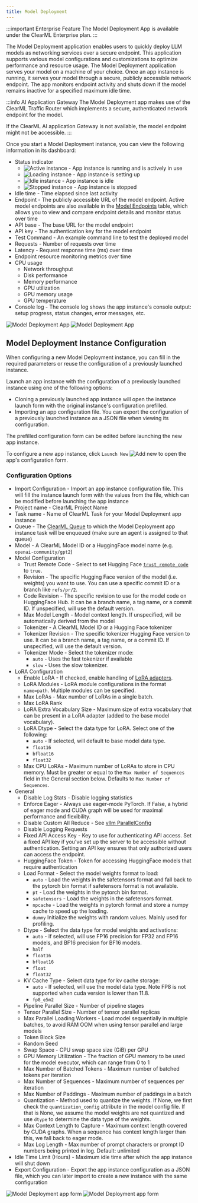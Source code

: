 ```yaml
---
title: Model Deployment
---
```


:::important Enterprise Feature
The Model Deployment App is available under the ClearML Enterprise plan.
:::

The Model Deployment application enables users to quickly deploy LLM models as networking services over a secure 
endpoint. This application supports various model configurations and customizations to optimize performance and resource 
usage. The Model Deployment application serves your model on a machine of your choice. Once an app instance is running, 
it serves your model through a secure, publicly accessible network endpoint. The app monitors endpoint activity and 
shuts down if the model remains inactive for a specified maximum idle time.

:::info AI Application Gateway
The Model Deployment app makes use of the ClearML Traffic Router which implements a secure, authenticated 
network endpoint for the model.

If the ClearML AI application Gateway is not available, the model endpoint might not be accessible.
:::

Once you start a Model Deployment instance, you can view the following information in its dashboard:
* Status indicator
  * <img src="/docs/latest/icons/ico-model-active.svg" alt="Active instance" className="icon size-md space-sm" /> - App instance is running and is actively in use
  * <img src="/docs/latest/icons/ico-model-loading.svg" alt="Loading instance" className="icon size-md space-sm" /> - App instance is setting up
  * <img src="/docs/latest/icons/ico-model-idle.svg" alt="Idle instance" className="icon size-md space-sm" /> - App instance is idle
  * <img src="/docs/latest/icons/ico-model-stopped.svg" alt="Stopped instance" className="icon size-md space-sm" /> - App instance is stopped
* Idle time - Time elapsed since last activity 
* Endpoint - The publicly accessible URL of the model endpoint. Active model endpoints are also available in the 
  [Model Endpoints](../webapp_model_endpoints.md) table, which allows you to view and compare endpoint details and 
  monitor status over time
* API base - The base URL for the model endpoint 
* API key - The authentication key for the model endpoint
* Test Command - An example command line to test the deployed model
* Requests - Number of requests over time
* Latency - Request response time (ms) over time
* Endpoint resource monitoring metrics over time
* CPU usage
  * Network throughput
  * Disk performance
  * Memory performance
  * GPU utilization
  * GPU memory usage
  * GPU temperature
* Console log - The console log shows the app instance's console output: setup progress, status changes, error messages,
etc.

![Model Deployment App](../../img/apps_model_deployment.png#light-mode-only)
![Model Deployment App](../../img/apps_model_deployment_dark.png#dark-mode-only)

## Model Deployment Instance Configuration

When configuring a new Model Deployment instance, you can fill in the required parameters or reuse the 
configuration of a previously launched instance. 

Launch an app instance with the configuration of a previously launched instance using one of the following options:
* Cloning a previously launched app instance will open the instance launch form with the original instance's 
configuration prefilled.
* Importing an app configuration file. You can export the configuration of a previously launched instance as a JSON file 
when viewing its configuration.

The prefilled configuration form can be edited before launching the new app instance.

To configure a new app instance, click `Launch New` <img src="/docs/latest/icons/ico-add.svg" alt="Add new" className="icon size-md space-sm" /> 
to open the app's configuration form.

### Configuration Options
* Import Configuration - Import an app instance configuration file. This will fill the instance launch form with the 
values from the file, which can be modified before launching the app instance
* Project name - ClearML Project Name
* Task name - Name of ClearML Task for your Model Deployment app instance
* Queue - The [ClearML Queue](../../fundamentals/agents_and_queues.md#what-is-a-queue) to which the Model Deployment app 
instance task will be enqueued (make sure an agent is assigned to that queue)
* Model - A ClearML Model ID or a HuggingFace model name (e.g. `openai-community/gpt2`)
* Model Configuration
  * Trust Remote Code - Select to set Hugging Face [`trust_remote_code`](https://huggingface.co/docs/text-generation-inference/main/en/reference/launcher#trustremotecode) 
  to `true`.
  * Revision - The specific Hugging Face version of the model (i.e. weights) you want to use. You 
  can use a specific commit ID or a branch like `refs/pr/2`.
  * Code Revision - The specific revision to use for the model code on HuggingFace Hub. It can be a branch name, a tag 
  name, or a commit ID. If unspecified, will use the default version.
  * Max Model Length - Model context length. If unspecified, will be automatically derived from the model
  * Tokenizer - A ClearML Model ID or a Hugging Face tokenizer
  * Tokenizer Revision - The specific tokenizer Hugging Face version to use. It can be a branch name, a tag name, or a 
  commit ID. If unspecified, will use the default version.
  * Tokenizer Mode - Select the tokenizer mode:
    * `auto` - Uses the fast tokenizer if available
    * `slow` - Uses the slow tokenizer.
* LoRA Configuration 
  * Enable LoRA - If checked, enable handling of [LoRA adapters](https://huggingface.co/docs/diffusers/en/training/lora#lora).
  * LoRA Modules - LoRA module configurations in the format `name=path`. Multiple modules can be specified.
  * Max LoRAs - Max number of LoRAs in a single batch. 
  * Max LoRA Rank
  * LoRA Extra Vocabulary Size - Maximum size of extra vocabulary that can be present in a LoRA adapter (added to the base model vocabulary).
  * LoRA Dtype - Select the data type for LoRA. Select one of the following:
    * `auto` - If selected, will default to base model data type.
    * `float16`
    * `bfloat16`
    * `float32`    
  * Max CPU LoRAs - Maximum number of LoRAs to store in CPU memory. Must be greater or equal to the 
  `Max Number of Sequences` field in the General section below. Defaults to `Max Number of Sequences`.
* General
  * Disable Log Stats - Disable logging statistics
  * Enforce Eager - Always use eager-mode PyTorch. If False, a hybrid of eager mode and CUDA graph will be used for 
  maximal performance and flexibility.
  * Disable Custom All Reduce - See [vllm ParallelConfig](https://github.com/vllm-project/vllm/blob/main/vllm/config.py#L701)
  * Disable Logging Requests
  * Fixed API Access Key - Key to use for authenticating API access. Set a fixed API key if you've set up the server to 
  be accessible without authentication. Setting an API key ensures that only authorized users can access the endpoint.
  * HuggingFace Token - Token for accessing HuggingFace models that require authentication
  * Load Format - Select the model weights format to load:
    * `auto` - Load the weights in the safetensors format and fall back to the pytorch bin format if safetensors format is not available. 
    * `pt` - Load the weights in the pytorch bin format. 
    * `safetensors` - Load the weights in the safetensors format. 
    * `npcache` - Load the weights in pytorch format and store a numpy cache to speed up the loading. 
    * `dummy` Initialize the weights with random values. Mainly used for profiling.
  * Dtype - Select the data type for model weights and activations: 
    * `auto` - if selected, will use FP16 precision for FP32 and FP16 models, and BF16 precision for BF16 models.
    * `half`
    * `float16`
    * `bfloat16`
    * `float`
    * `float32`
  * KV Cache Type - Select data type for kv cache storage: 
    * `auto` - If selected, will use the model data type. Note FP8 is not supported when cuda version is lower than 11.8.
    * `fp8_e5m2`
  * Pipeline Parallel Size - Number of pipeline stages
  * Tensor Parallel Size - Number of tensor parallel replicas
  * Max Parallel Loading Workers - Load model sequentially in multiple batches, to avoid RAM OOM when using tensor 
  parallel and large models
  * Token Block Size
  * Random Seed
  * Swap Space - CPU swap space size (GiB) per GPU
  * GPU Memory Utilization - The fraction of GPU memory to be used for the model executor, which can range from 0 to 1
  * Max Number of Batched Tokens - Maximum number of batched tokens per iteration
  * Max Number of Sequences - Maximum number of sequences per iteration
  * Max Number of Paddings - Maximum number of paddings in a batch
  * Quantization - Method used to quantize the weights. If None, we first check the `quantization_config` attribute in 
  the model config file. If that is None, we assume the model weights are not quantized and use `dtype` to determine the 
  data type of the weights.
  * Max Context Length to Capture - Maximum context length covered by CUDA graphs. When a sequence has context length 
  larger than this, we fall back to eager mode.
  * Max Log Length - Max number of prompt characters or prompt ID numbers being printed in log. Default: unlimited
* Idle Time Limit (Hours) - Maximum idle time after which the app instance will shut down
* Export Configuration - Export the app instance configuration as a JSON file, which you can later import to create a 
new instance with the same configuration

![Model Deployment app form](../../img/apps_model_deployment_form.png#light-mode-only)
![Model Deployment app form](../../img/apps_model_deployment_form_dark.png#dark-mode-only)